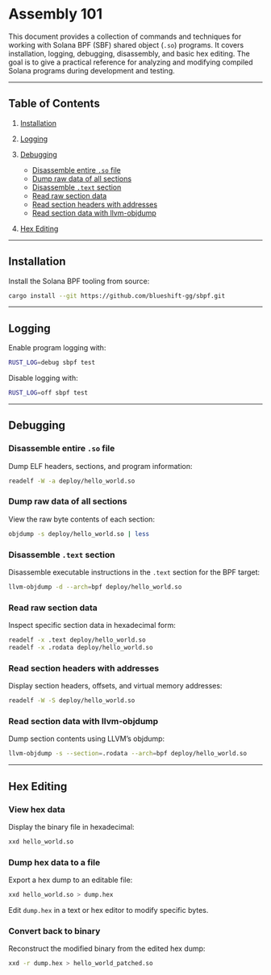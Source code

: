 # Assembly 101

This document provides a collection of commands and techniques for working with Solana BPF (SBF) shared object (`.so`) programs.
It covers installation, logging, debugging, disassembly, and basic hex editing. The goal is to give a practical reference for analyzing and modifying compiled Solana programs during development and testing.

---

## Table of Contents

1. [Installation](#installation)
2. [Logging](#logging)
3. [Debugging](#debugging)

   * [Disassemble entire `.so` file](#disassemble-entire-so-file)
   * [Dump raw data of all sections](#dump-raw-data-of-all-sections)
   * [Disassemble `.text` section](#disassemble-text-section)
   * [Read raw section data](#read-raw-section-data)
   * [Read section headers with addresses](#read-section-headers-with-addresses)
   * [Read section data with llvm-objdump](#read-section-data-with-llvm-objdump)
4. [Hex Editing](#hex-editing)

---

## Installation

Install the Solana BPF tooling from source:

```bash
cargo install --git https://github.com/blueshift-gg/sbpf.git
```

---

## Logging

Enable program logging with:

```bash
RUST_LOG=debug sbpf test
```

Disable logging with:

```bash
RUST_LOG=off sbpf test
```

---

## Debugging

### Disassemble entire `.so` file

Dump ELF headers, sections, and program information:

```bash
readelf -W -a deploy/hello_world.so
```

### Dump raw data of all sections

View the raw byte contents of each section:

```bash
objdump -s deploy/hello_world.so | less
```

### Disassemble `.text` section

Disassemble executable instructions in the `.text` section for the BPF target:

```bash
llvm-objdump -d --arch=bpf deploy/hello_world.so
```

### Read raw section data

Inspect specific section data in hexadecimal form:

```bash
readelf -x .text deploy/hello_world.so
readelf -x .rodata deploy/hello_world.so
```

### Read section headers with addresses

Display section headers, offsets, and virtual memory addresses:

```bash
readelf -W -S deploy/hello_world.so
```

### Read section data with llvm-objdump

Dump section contents using LLVM’s objdump:

```bash
llvm-objdump -s --section=.rodata --arch=bpf deploy/hello_world.so
```

---

## Hex Editing

### View hex data

Display the binary file in hexadecimal:

```bash
xxd hello_world.so
```

### Dump hex data to a file

Export a hex dump to an editable file:

```bash
xxd hello_world.so > dump.hex
```

Edit `dump.hex` in a text or hex editor to modify specific bytes.

### Convert back to binary

Reconstruct the modified binary from the edited hex dump:

```bash
xxd -r dump.hex > hello_world_patched.so
```